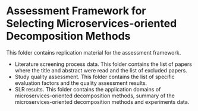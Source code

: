 # Assessment Framework for Selecting Microservices-oriented Decomposition Methods
This folder contains replication material for the assessment framework.
* Literature screening process data. This folder contains the list of papers where the title and abstract were read and the list of excluded papers.
* Study quality assessment. This folder contains the list of specific evaluation factors and the quality assessment results.
* SLR results. This folder contains the application domains of microservices-oriented decomposition methods, summary of the microservices-oriented decomposition methods and experiments data.
